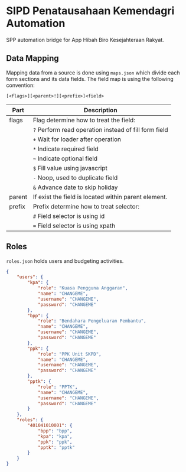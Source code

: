 # SIPD Penatausahaan Kemendagri Automation

SPP automation bridge for App Hibah Biro Kesejahteraan Rakyat.

## Data Mapping

Mapping data from a source is done using `maps.json` which divide each form sections and its data fields.
The field map is using the following convention:

```
[<flags>][<parent>!][<prefix>]<field>
```

| Part     | Description                                              |
| -------- | -------------------------------------------------------- |
| flags    | Flag determine how to treat the field:                   |
|          | `?`   Perform read operation instead of fill form field  |
|          | `+`   Wait for loader after operation                    |
|          | `*`   Indicate required field                            |
|          | `~`   Indicate optional field                            |
|          | `$`   Fill value using javascript                        |
|          | `-`   Noop, used to duplicate field                      |
|          | `&`   Advance date to skip holiday                       |
| parent   | If exist the field is located within parent element.     |
| prefix   | Prefix determine how to treat selector:                  |
|          | `#`   Field selector is using id                         |
|          | `=`   Field selector is using xpath                      |

## Roles

`roles.json` holds users and budgeting activities.

```json
{
    "users": {
        "kpa": {
            "role": "Kuasa Pengguna Anggaran",
            "name": "CHANGEME",
            "username": "CHANGEME",
            "password": "CHANGEME"
        },
        "bpp": {
            "role": "Bendahara Pengeluaran Pembantu",
            "name": "CHANGEME",
            "username": "CHANGEME",
            "password": "CHANGEME"
        },
        "ppk": {
            "role": "PPK Unit SKPD",
            "name": "CHANGEME",
            "username": "CHANGEME",
            "password": "CHANGEME"
        },
        "pptk": {
            "role": "PPTK",
            "name": "CHANGEME",
            "username": "CHANGEME",
            "password": "CHANGEME"
        }
    },
    "roles": {
        "401041010001": {
            "bpp": "bpp",
            "kpa": "kpa",
            "ppk": "ppk",
            "pptk": "pptk"
        }
    }
}
```